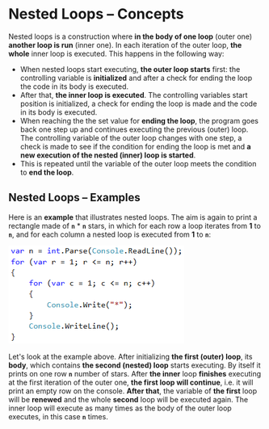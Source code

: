 # Nested Loops – Concepts

Nested loops is a construction where **in the body of one loop** (outer one) **another loop is run** (inner one). In each iteration of the outer loop, **the whole** inner loop is executed. This happens in the following way:

- When nested loops start executing, **the outer loop starts** first: the controlling variable is **initialized** and after a check for ending the loop the code in its body is executed.
- After that, **the inner loop is executed**. The controlling variables start position is initialized, a check for ending the loop is made and the code in its body is executed.
- When reaching the the set value for **ending the loop**, the program goes back one step up and continues executing the previous (outer) loop. The controlling variable of the outer loop changes with one step, a check is made to see if the condition for ending the loop is met and **a new execution of the nested (inner) loop is started**.
- This is repeated until the variable of the outer loop meets the condition to **end the loop**.

## Nested Loops – Examples

Here is an **example** that illustrates nested loops. The aim is again to print a rectangle made of **`n`** * **`n`** stars, in which for each row a loop iterates from **1** to **`n`**, and for each column a nested loop is executed from **1** to **`n`**:

![](/assets/chapter-6-images/00.Nested-loops-01.png)

Let's look at the example above. After initializing **the first (outer) loop**, its **body**, which contains **the second (nested) loop** starts executing. By itself it prints on one row **`n`** number of stars. After **the inner** loop **finishes** executing at the first iteration of the outer one, **the first loop will continue**, i.e. it will print an empty row on the console. **After that**, the variable of **the first** loop will be **renewed** and the whole **second** loop will be executed again. The inner loop will execute as many times as the body of the outer loop executes, in this case **`n`** times.
